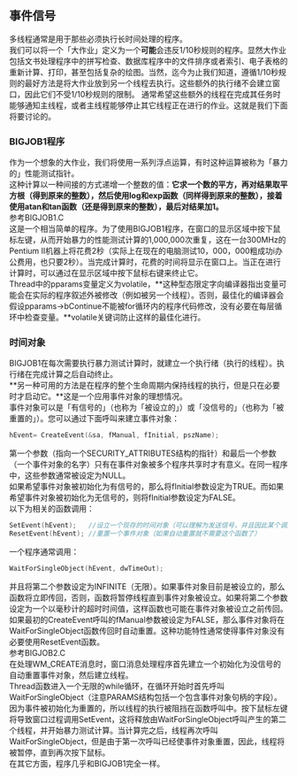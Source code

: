 ## 事件信号
多线程通常是用于那些必须执行长时间处理的程序。    
我们可以将一个「大作业」定义为一个**可能**会违反1/10秒规则的程序。显然大作业包括文书处理程序中的拼写检查、数据库程序中的文件排序或者索引、电子表格的重新计算、打印，甚至包括复杂的绘图。当然，迄今为止我们知道，遵循1/10秒规则的最好方法是将大作业放到另一个线程去执行。这些额外的执行绪不会建立窗口，因此它们不受1/10秒规则的限制。
通常希望这些额外的线程在完成其任务时能够通知主线程，或者主线程能够停止其它线程正在进行的作业。这就是我们下面将要讨论的。  
### BIGJOB1程序
作为一个想象的大作业，我们将使用一系列浮点运算，有时这种运算被称为「暴力的」性能测试指针。  
这种计算以一种间接的方式递增一个整数的值：**它求一个数的平方，再对结果取平方根（得到原来的整数），然后使用log和exp函数（同样得到原来的整数），接着使用atan和tan函数（还是得到原来的整数），最后对结果加1。**    
参考BIGJOB1.C    
这是一个相当简单的程序。为了使用BIGJOB1程序，在窗口的显示区域中按下鼠标左键，从而开始暴力的性能测试计算的1,000,000次重复，这在一台300MHz的Pentium II机器上将花费2秒（实际上在现在的电脑测试10，000，000粗成功i办公费用，也只要2秒）。当完成计算时，花费的时间将显示在窗口上。当正在进行计算时，可以通过在显示区域中按下鼠标右键来终止它。   
Thread中的pparams变量定义为volatile，**这种型态限定字向编译器指出变量可能会在实际的程序叙述外被修改（例如被另一个线程）。否则，最佳化的编译器会假设pparams->bContinue不能被for循环内的程序代码修改，没有必要在每层循环中检查变量。**volatile关键词防止这样的最佳化进行。   
### 时间对象
BIGJOB1在每次需要执行暴力测试计算时，就建立一个执行绪（执行的线程）。执行绪在完成计算之后自动终止。   
**另一种可用的方法是在程序的整个生命周期内保持线程的执行，但是只在必要时才启动它。**这是一个应用事件对象的理想情况。   
事件对象可以是「有信号的」（也称为「被设立的」）或「没信号的」（也称为「被重置的」）。您可以通过下面呼叫来建立事件对象：   
```c
hEvent= CreateEvent(&sa, fManual, fInitial, pszName);   
```   
第一个参数（指向一个SECURITY_ATTRIBUTES结构的指针）和最后一个参数（一个事件对象的名字）只有在事件对象被多个程序共享时才有意义。在同一程序中，这些参数通常被设定为NULL。   
如果希望事件对象被初始化为有信号的，那么将fInitial参数设定为TRUE。而如果希望事件对象被初始化为无信号的，则将fInitial参数设定为FALSE。   
以下为相关的函数调用：   
```c
SetEvent(hEvent);   //设立一个现存的时间对象（可以理解为发送信号，并且因此某个调用了WaitForSingleObject的线程可以开始运作）    
ResetEvent(hEvent);	//重置一个事件对象（如果自动重置就不需要这个函数了）   
```    
一个程序通常调用：   
```c
WaitForSingleObject(hEvent, dwTimeOut);   
```   
并且将第二个参数设定为INFINITE（无限）。如果事件对象目前是被设立的，那么函数将立即传回，否则，函数将暂停线程直到事件对象被设立。如果将第二个参数设定为一个以毫秒计的超时时间值，这样函数也可能在事件对象被设立之前传回。   
如果最初的CreateEvent呼叫的fManual参数被设定为FALSE，那么事件对象将在WaitForSingleObject函数传回时自动重置。这种功能特性通常使得事件对象没有必要使用ResetEvent函数。    
参考BIGJOB2.C   
在处理WM_CREATE消息时，窗口消息处理程序首先建立一个初始化为没信号的自动重置事件对象，然后建立线程。    
Thread函数进入一个无限的while循环，在循环开始时首先呼叫WaitForSingleObject（注意PARAMS结构包括一个包含事件对象句柄的字段）。因为事件被初始化为重置的，所以线程的执行被阻挡在函数呼叫中。按下鼠标左键将导致窗口过程调用SetEvent，这将释放由WaitForSingleObject呼叫产生的第二个线程，并开始暴力测试计算。当计算完之后，线程再次呼叫WaitForSingleObject，但是由于第一次呼叫已经使事件对象重置，因此，线程将被暂停，直到再次按下鼠标。   
在其它方面，程序几乎和BIGJOB1完全一样。
